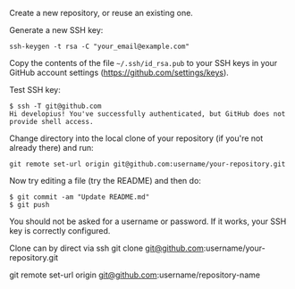 Create a new repository, or reuse an existing one.

Generate a new SSH key:
```
ssh-keygen -t rsa -C "your_email@example.com"
```

Copy the contents of the file `~/.ssh/id_rsa.pub` to your SSH keys in your GitHub account settings (https://github.com/settings/keys).

Test SSH key:
```
$ ssh -T git@github.com
Hi developius! You've successfully authenticated, but GitHub does not provide shell access.
```

Change directory into the local clone of your repository (if you're not already there) and run:

```
git remote set-url origin git@github.com:username/your-repository.git
```

Now try editing a file (try the README) and then do:

```
$ git commit -am "Update README.md"
$ git push
```

You should not be asked for a username or password. If it works, your SSH key is correctly configured.

Clone can by direct via ssh
git clone git@github.com:username/your-repository.git

git remote set-url origin git@github.com:username/repository-name

